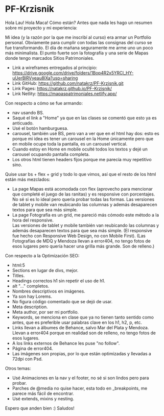 # PF-Krzisnik

Hola Lau! Hola Maca! Cómo están?
Antes que nada les hago un resumen sobre mi proyecto y mi experiencia:

Mi idea (y la razón por la que me inscribí al curso) era armar un Portfolio personal. Obviamente para cumplir con todas las consignas del curso se fue transformando.
El día de mañana seguramente me arme uno un poco más minimalista. 
El punto fuerte son la fotografía y una serie de Mapas donde tengo marcados Sitios Patrimoniales.

- Link a wireframes entregados al principio: https://drive.google.com/drive/folders/1Bop4R2x5YRCl_HY-uUerBlRVyeau8lXa?usp=sharing
- Link GitHub: https://github.com/natakrz/PF-Krzisnik.git
- Link Pages: https://natakrz.github.io/PF-Krzisnik/
- Link Netlity: https://mapaspatrimoniales.netlify.app/

Con respecto a cómo se fue armando:

- nav usando BS. 
- Saqué el link a "Home" ya que en las clases se comentó que esto ya es anticuado. 
- Usé el botón hamburguesa.
- carousel, también usé BS, pero van a ver que en el html hay dos: esto es porque mi idea es tener un carousel en la Home únicamente pero que en mobile ocupe toda la pantalla, es un carousel vertical.
- Cuando estoy en Home en mobile oculté todos los textos y dejé un carousel ocupando pantalla completa.
- Los otros html tienen headers fijos porque me parecía muy repetitivo sino.

Quise usar bs + flex + grid y todo lo que vimos, así que el resto de los html están más mezclados:
- La page Mapas está acomodada con flex (aprovecho para mencionar que completé el juego de las ranitas) y es responsive con porcentajes.
No sé si es lo ideal pero quería probar todas las formas.
Las versiones de tablet y mobile van reubicando las columnas y además desaparecen textos para que sea más simple.
- La page Fotografía es un grid, me pareció más cómodo este método a la hora del responsive.  
Las versiones de tablet y mobile también van reubicando las columnas y además desaparecen textos para que sea más simple.
(El responsive fue hecho con Responsive Web Design, no con Mobile First).
(Las Fotografías de MDQ y Mendoza llevan a error404, no tengo fotos de esos lugares pero quería hacer una grilla más grande. Son de relleno.)

Con respecto a la Optimización SEO:
- html:5
- Sections en lugar de divs, mejor.
- Titles.
- Headings correctos h1 sin repetir el uso de h1.
- alt "..." completos.
- Nombres descriptivos en imágenes.
- Ya son hay Lorems.
- No figura código comentado que se dejó de usar.
- Meta description.
- Meta author, por ser mi portfolio.
- Keywords, se menciona en clase que ya no tienen tanto sentido como antes, que es preferible usar palabras clave en los h1, h2, p, etc.
- Links llevan a álbumes de Behance, salvo Mar del Plata y Mendoza. Llevan a error404 porque en realidad son de relleno, no tengo fotos de esos lugares.
- A los links externos de Behance les puse "no follow".
- Página de error404.
- Las imágenes son propias, por lo que están optimizadas y llevadas a 72dpi con Psd.

Otros temas:
- Usé Animaciones en la nav y el footer, no sé si son lindos pero para probar.
- Parches de @media no quise hacer, esta todo en _breakpoints, me parece más fácil de encontrar.
- Usé extends, mixins y nesting.

Espero que anden bien :)
Saludos!


